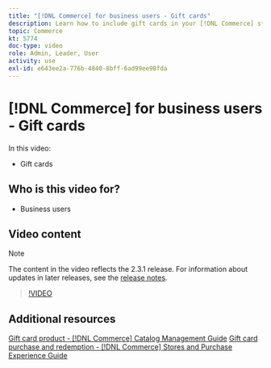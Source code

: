 ```yaml
---
title: "[!DNL Commerce] for business users - Gift cards"
description: Learn how to include gift cards in your [!DNL Commerce] store.
topic: Commerce
kt: 5774
doc-type: video
role: Admin, Leader, User
activity: use
exl-id: e643ee2a-776b-4840-8bff-6ad99ee98fda
---
```

# [!DNL Commerce] for business users - Gift cards

In this video:

- Gift cards

## Who is this video for?

- Business users

## Video content

>[!NOTE]
>
>The content in the video reflects the 2.3.1 release. For information about updates in later releases, see the [release notes](https://experienceleague.adobe.com/docs/commerce-operations/release/notes/overview.html).

>[!VIDEO](https://video.tv.adobe.com/v/35959?quality=12&learn=on)

## Additional resources

[Gift card product - [!DNL Commerce] Catalog Management Guide](https://experienceleague.adobe.com/docs/commerce-admin/catalog/products/types/product-gift-card-create.html)
[Gift card purchase and redemption - [!DNL Commerce] Stores and Purchase Experience Guide](https://experienceleague.adobe.com/docs/commerce-admin/stores-sales/point-of-purchase/gift-cards/product-gift-card-workflow.html)

